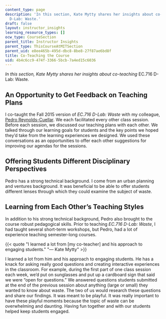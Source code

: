 ```yaml
---
content_type: page
description: 'In this section, Kate Mytty shares her insights about co-teaching EC.716
  D-Lab: Waste.'
draft: false
layout: instructor_insights
learning_resource_types: []
ocw_type: CourseSection
parent_title: Instructor Insights
parent_type: ThisCourseAtMITSection
parent_uid: e8ee465b-495d-dbc8-8be8-27f87ae6bd8f
title: Co-Teaching the Course
uid: 4b4c6cc9-474f-3366-5bcb-7a4ed15c6036
---
```

_In this section, Kate Mytty shares her insights about co-teaching_ EC.716 D-Lab: Waste.

## An Opportunity to Get Feedback on Teaching Plans

I co-taught the Fall 2015 version of _EC.716 D-Lab: Waste_ with my colleague, [Pedro Reynolds-Cuellar](https://d-lab.mit.edu/about/people/pedro-reynolds-cuellar). We each facilitated every other class session. Before each session, we discussed our teaching plans with each other. We talked through our learning goals for students and the key points we hoped they’d take from the learning experiences we designed. We used these conversations as an opportunities to offer each other suggestions for improving our agendas for the sessions.

## Offering Students Different Disciplinary Perspectives

Pedro has a strong technical background. I come from an urban planning and ventures background. It was beneficial to be able to offer students different lenses through which they could examine the subject of waste.

## Learning from Each Other’s Teaching Styles

In addition to his strong technical background, Pedro also brought to the course robust pedagogical skills. Prior to teaching _EC.716 D-Lab: Waste_, I had taught several short-term workshops, but Pedro, had a lot of experience teaching semester-long courses.

{{< quote "I learned a lot from [my co-teacher] and his approach to engaging students." "— Kate Mytty" >}}

I learned a lot from him and his approach to engaging students. He has a knack for asking really good questions and creating interactive experiences in the classroom. For example, during the first part of one class session each week, we’d put on sunglasses and put up a cardboard sign that said we were “open for questions.” We answered questions students submitted at the end of the previous session about anything (large or small) they wanted to know about waste. The two of us would research these questions and share our findings. It was meant to be playful. It was really important to have these playful moments because the topic of waste can be overwhelming and daunting. Having fun together and with our students helped keep students engaged.